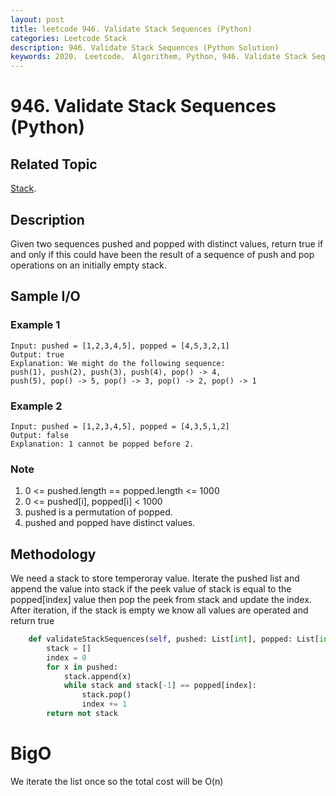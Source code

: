 ```yaml
---
layout: post
title: leetcode 946. Validate Stack Sequences (Python)
categories: Leetcode Stack
description: 946. Validate Stack Sequences (Python Solution)
keywords: 2020， Leetcode， Algorithem, Python, 946. Validate Stack Sequences, zhenyu, Stack
---
```


# 946. Validate Stack Sequences (Python)

## Related Topic
<a href="/categories/#Stack" target="_blank"> Stack</a>.

## Description
Given two sequences pushed and popped with distinct values, return true if and only if this could have been the result of a sequence of push and pop operations on an initially empty stack.

## Sample I/O

### Example 1

```
Input: pushed = [1,2,3,4,5], popped = [4,5,3,2,1]
Output: true
Explanation: We might do the following sequence:
push(1), push(2), push(3), push(4), pop() -> 4,
push(5), pop() -> 5, pop() -> 3, pop() -> 2, pop() -> 1
```

### Example 2

```
Input: pushed = [1,2,3,4,5], popped = [4,3,5,1,2]
Output: false
Explanation: 1 cannot be popped before 2.
```

### Note
1. 0 <= pushed.length == popped.length <= 1000
2. 0 <= pushed[i], popped[i] < 1000
3. pushed is a permutation of popped.
4. pushed and popped have distinct values.
 

## Methodology
We need a stack to store temperoray value. Iterate the pushed list and append the value into stack if the peek value of stack is equal to the popped[index] value then pop the peek from stack and update the index. After iteration, if the stack is empty we know all values are operated and return true

```python
    def validateStackSequences(self, pushed: List[int], popped: List[int]) -> bool:
        stack = []
        index = 0
        for x in pushed:
            stack.append(x)
            while stack and stack[-1] == popped[index]:
                stack.pop()
                index += 1
        return not stack
```

# BigO
We iterate the list once so the total cost will be O(n)